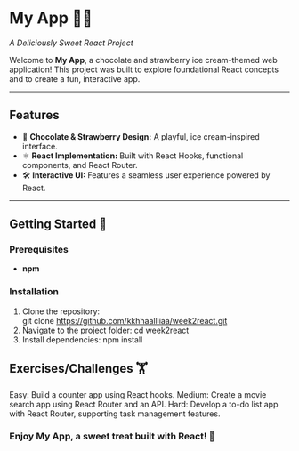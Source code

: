 # My App 🍫🍓  
*A Deliciously Sweet React Project*

Welcome to **My App**, a chocolate and strawberry ice cream-themed web application! This project was built to explore foundational React concepts and to create a fun, interactive app.

---

## Features  
- 🍫 **Chocolate & Strawberry Design:** A playful, ice cream-inspired interface.  
- ⚛️ **React Implementation:** Built with React Hooks, functional components, and React Router.  
- 🛠️ **Interactive UI:** Features a seamless user experience powered by React.

---

## Getting Started 🚀  

### Prerequisites  
- **npm**   

### Installation  
1. Clone the repository:  
   git clone https://github.com/kkhhaalliiaa/week2react.git
2. Navigate to the project folder:
   cd week2react
3. Install dependencies:
   npm install

## Exercises/Challenges 🏋
Easy: Build a counter app using React hooks.
Medium: Create a movie search app using React Router and an API.
Hard: Develop a to-do list app with React Router, supporting task management features.

### Enjoy My App, a sweet treat built with React! 🍦
